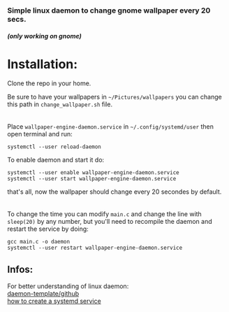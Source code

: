 ### Simple linux daemon to change gnome wallpaper every 20 secs.
##### (only working on gnome)

# Installation:

Clone the repo in your home.

Be sure to have your wallpapers in `~/Pictures/wallpapers`
you can change this path in `change_wallpaper.sh` file.
<br><br><br>
Place `wallpaper-engine-daemon.service` in `~/.config/systemd/user`
then open terminal and run:
```
systemctl --user reload-daemon
```
To enable daemon and start it do:
```
systemctl --user enable wallpaper-engine-daemon.service
systemctl --user start wallpaper-engine-daemon.service
```
that's all, now the wallpaper should change every 20 secondes by default.
<br><br><br>
To change the time you can modify `main.c`
and change the line with `sleep(20)` by any number,
but you'll need to recompile the daemon and restart the service by doing:
```
gcc main.c -o daemon
systemctl --user restart wallpaper-engine-daemon.service
```

## Infos:

For better understanding of linux daemon:  
[daemon-template/github](https://github.com/jirihnidek/daemon)  
[how to create a systemd service](https://www.shubhamdipt.com/blog/how-to-create-a-systemd-service-in-linux/)

